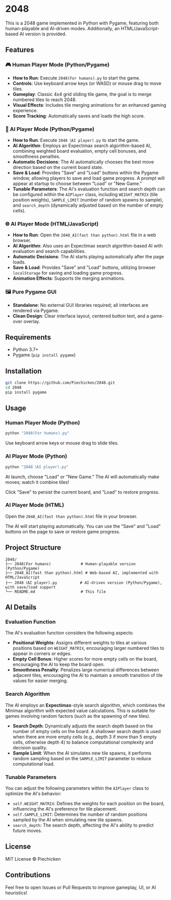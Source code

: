 # 2048

This is a 2048 game implemented in Python with Pygame, featuring both human-playable and AI-driven modes. Additionally, an HTML/JavaScript-based AI version is provided.

## Features

### 🎮 Human Player Mode (Python/Pygame)

*   **How to Run**: Execute `2048(For humans).py` to start the game.
*   **Controls**: Use keyboard arrow keys (or WASD) or mouse drag to move tiles.
*   **Gameplay**: Classic 4x4 grid sliding tile game, the goal is to merge numbered tiles to reach 2048.
*   **Visual Effects**: Includes tile merging animations for an enhanced gaming experience.
*   **Score Tracking**: Automatically saves and loads the high score.

### 🤖 AI Player Mode (Python/Pygame)

*   **How to Run**: Execute `2048（AI player).py` to start the game.
*   **AI Algorithm**: Employs an Expectimax search algorithm-based AI, combining weighted board evaluation, empty cell bonuses, and smoothness penalties.
*   **Automatic Decisions**: The AI automatically chooses the best move direction based on the current board state.
*   **Save & Load**: Provides "Save" and "Load" buttons within the Pygame window, allowing players to save and load game progress. A prompt will appear at startup to choose between "Load" or "New Game."
*   **Tunable Parameters**: The AI's evaluation function and search depth can be configured within the `AIPlayer` class, including `WEIGHT_MATRIX` (tile position weights), `SAMPLE_LIMIT` (number of random spawns to sample), and `search_depth` (dynamically adjusted based on the number of empty cells).

### 🌐 AI Player Mode (HTML/JavaScript)

*   **How to Run**: Open the `2048_AI(fast than python).html` file in a web browser.
*   **AI Algorithm**: Also uses an Expectimax search algorithm-based AI with evaluation and search capabilities.
*   **Automatic Decisions**: The AI starts playing automatically after the page loads.
*   **Save & Load**: Provides "Save" and "Load" buttons, utilizing browser `localStorage` for saving and loading game progress.
*   **Animation Effects**: Supports tile merging animations.

### 🖼️ Pure Pygame GUI

*   **Standalone**: No external GUI libraries required; all interfaces are rendered via Pygame.
*   **Clean Design**: Clear interface layout, centered button text, and a game-over overlay.

## Requirements

*   Python 3.7+
*   Pygame (`pip install pygame`)

## Installation

```bash
git clone https://github.com/Piechicken/2048.git
cd 2048
pip install pygame
```

## Usage

### Human Player Mode (Python)

```bash
python "2048(For humans).py"
```

Use keyboard arrow keys or mouse drag to slide tiles.

### AI Player Mode (Python)

```bash
python "2048（AI player).py"
```

At launch, choose "Load" or "New Game." The AI will automatically make moves; watch it combine tiles!

Click "Save" to persist the current board, and "Load" to restore progress.

### AI Player Mode (HTML)

Open the `2048_AI(fast than python).html` file in your browser.

The AI will start playing automatically. You can use the "Save" and "Load" buttons on the page to save or restore game progress.

## Project Structure

```
2048/
├── 2048(For humans)             # Human-playable version (Python/Pygame)
├── 2048_AI(fast than python).html # Web-based AI, implemented with HTML/JavaScript
├── 2048（AI player).py          # AI-driven version (Python/Pygame), with save/load support
└── README.md                    # This file
```

## AI Details

### Evaluation Function

The AI's evaluation function considers the following aspects:

*   **Positional Weights**: Assigns different weights to tiles at various positions based on `WEIGHT_MATRIX`, encouraging larger numbered tiles to appear in corners or edges.
*   **Empty Cell Bonus**: Higher scores for more empty cells on the board, encouraging the AI to keep the board open.
*   **Smoothness Penalty**: Penalizes large numerical differences between adjacent tiles, encouraging the AI to maintain a smooth transition of tile values for easier merging.

### Search Algorithm

The AI employs an **Expectimax**-style search algorithm, which combines the Minimax algorithm with expected value calculations. This is suitable for games involving random factors (such as the spawning of new tiles).

*   **Search Depth**: Dynamically adjusts the search depth based on the number of empty cells on the board. A shallower search depth is used when there are more empty cells (e.g., depth 3 if more than 5 empty cells, otherwise depth 4) to balance computational complexity and decision quality.
*   **Sample Limit**: When the AI simulates new tile spawns, it performs random sampling based on the `SAMPLE_LIMIT` parameter to reduce computational load.

### Tunable Parameters

You can adjust the following parameters within the `AIPlayer` class to optimize the AI's behavior:

*   `self.WEIGHT_MATRIX`: Defines the weights for each position on the board, influencing the AI's preference for tile placement.
*   `self.SAMPLE_LIMIT`: Determines the number of random positions sampled by the AI when simulating new tile spawns.
*   `search_depth`: The search depth, affecting the AI's ability to predict future moves.

## License

MIT License © Piechicken

## Contributions

Feel free to open Issues or Pull Requests to improve gameplay, UI, or AI heuristics!


